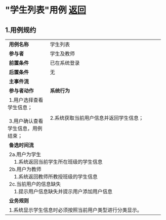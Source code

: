 # "学生列表"用例 [返回](../README.md#6)

## 1.用例规约

<table>
    <tr>
        <td width="150"> <b>&nbsp;用例名称</b></td>
        <td colspan="2" width="700">&nbsp;学生列表</td>
    </tr>
    <tr>
        <td width="150"> <b>&nbsp;参与者</b></td>
        <td colspan="2" width="700">&nbsp;学生及教师</td>
    </tr>
    <tr>
        <td width="150"> <b>&nbsp;前置条件</b></td>
        <td colspan="2" width="700">&nbsp;已在系统登录</td>
    </tr>
    <tr>
        <td width="150"> <b>&nbsp;后置条件</b></td>
        <td colspan="2" width="700">&nbsp;无</td>
    </tr>
    <tr>
        <td colspan="3" width="200"> <b>&nbsp;主事件流</b></td>
    </tr>
    <tr>
        <td colspan="2" width="180"> <b>&nbsp;参与者动作</b></td>
        <td width="410"> <b>&nbsp;系统行为</b></td>
    </tr>
    <tr>
        <td colspan="2" width="180">
            <span>&nbsp;1.用户选择查看学生信息；</span>
            <br>
            <span>&nbsp;</span>
            <br>
            <span>&nbsp;3.用户确认查看学生信息，用例结束；</span>
        </td>
        <td width="480">
            <span>&nbsp;</span>
            <br>
            <span>&nbsp;2.系统获取当前用户信息并返回学生信息；</span>
            <br>
            <span>&nbsp;</span>
        </td>
    </tr>
    <tr>
        <td colspan="3" width="200"> <b>&nbsp;备选时间流</b></td>
    </tr>
    <tr>
        <td colspan="3" width="200">
            <span>&nbsp;2a.用户为学生</span>
            <br>
            <span>&nbsp;&emsp;1.系统返回当前学生所在班级的学生信息</span>
            <br>
            <span>&nbsp;2b.用户为教师</span>
            <br>
            <span>&nbsp;&emsp;1.系统返回教师所教授班级的学生信息</span>
            <br>
            <span>&nbsp;2c.当前用户的信息缺失</span>
            <br>
            <span>&nbsp;&emsp;1.提示用户信息缺失并提示用户添加用户信息</span>
        </td>
    </tr>
    <tr>
        <td colspan="3" width="200"> <b>&nbsp;业务规则</b></td>
    </tr>
    <tr>
        <td colspan="3" width="200">
            <span>&nbsp;1.系统显示学生信息时必须按照当前用户类型进行分类显示。</span>
        </td>
    </tr>
</table>